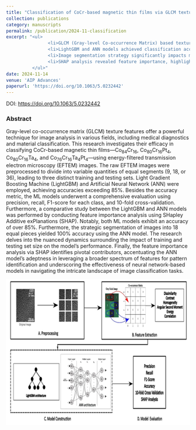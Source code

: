 ```yaml
---
title: "Classification of CoCr-based magnetic thin films via GLCM texture features extracted from EFTEM images and machine learning"
collection: publications
category: manuscripts
permalink: /publication/2024-11-classification
excerpt: "<ul>
                <li>GLCM (Gray-level Co-occurrence Matrix) based texture features effectively classify CoCr-based magnetic thin films using EFTEM images.</li>
                <li>LightGBM and ANN models achieved classification accuracies exceeding 85%, with ANN reaching 100% accuracy</li>
                <li>Image segmentation strategy significantly impacts model performance, with 18 segments proving optimal for the ANN model.</li>
                <li>SHAP analysis revealed feature importance, highlighting the ANN's ability to utilize a broader range of features for pattern identification.</li>
          </ul>"
date: 2024-11-14
venue: 'AIP Advances'
paperurl: 'https://doi.org/10.1063/5.0232442'
---
```

DOI: https://doi.org/10.1063/5.0232442

### Abstract
Gray-level co-occurrence matrix (GLCM) texture features offer a powerful technique for image analysis in various fields, including medical diagnostics and material classification. This research investigates their efficacy in classifying CoCr-based magnetic thin films—Co<sub>84</sub>Cr<sub>16</sub>, Co<sub>80</sub>Cr<sub>16</sub>Pt<sub>4</sub>, Co<sub>80</sub>Cr<sub>16</sub>Ta<sub>4</sub>, and Co<sub>76</sub>Cr<sub>16</sub>Ta<sub>4</sub>Pt<sub>4</sub>—using energy-filtered transmission electron microscopy (EFTEM) images. The raw EFTEM images were preprocessed to divide into variable quantities of equal segments (9, 18, or 36), leading to three distinct training and testing sets. Light Gradient Boosting Machine (LightGBM) and Artificial Neural Network (ANN) were employed, achieving accuracies exceeding 85%. Besides the accuracy metric, the ML models underwent a comprehensive evaluation using precision, recall, F1-score for each class, and 10-fold cross-validation. Furthermore, a comparative study between the LightGBM and ANN models was performed by conducting feature importance analysis using SHapley Additive exPlanations (SHAP). Notably, both ML models exhibit an accuracy of over 85%. Furthermore, the strategic segmentation of images into 18 equal pieces yielded 100% accuracy using the ANN model. The research delves into the nuanced dynamics surrounding the impact of training and testing set size on the model’s performance. Finally, the feature importance analysis via SHAP identifies pivotal contributors, accentuating the ANN model’s adeptness in leveraging a broader spectrum of features for pattern identification and underscoring the effectiveness of neural network-based models in navigating the intricate landscape of image classification tasks.

<img src="/images/graphical-abstracts/classification-2024-11.jpg" width="600px" height="400px">
